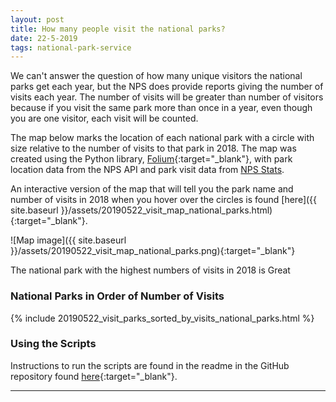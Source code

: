 ```yaml
---
layout: post
title: How many people visit the national parks?
date: 22-5-2019
tags: national-park-service
---
```


We can't answer the question of how many unique visitors the national parks get each year, but the NPS does provide reports giving the number of visits each year. The number of visits will be greater than number of visitors because if you visit the same park more than once in a year, even though you are one visitor, each visit will be counted.

The map below marks the location of each national park with a circle with size relative to the number of visits to that park in 2018. The map was created using the Python library, [Folium](https://python-visualization.github.io/folium/){:target="_blank"}, with park location data from the NPS API and park visit data from [NPS Stats](https://irma.nps.gov/Stats/reports/national).

An interactive version of the map that will tell you the park name and number of visits in 2018 when you hover over the circles is found [here]({{ site.baseurl }}/assets/20190522_visit_map_national_parks.html){:target="_blank"}.

![Map image]({{ site.baseurl }}/assets/20190522_visit_map_national_parks.png){:target="_blank"}

The national park with the highest numbers of visits in 2018 is Great

### National Parks in Order of Number of Visits
{% include 20190522_visit_parks_sorted_by_visits_national_parks.html %}

### Using the Scripts
Instructions to run the scripts are found in the readme in the GitHub repository found [here](https://github.com/goodmorningdata/nps){:target="_blank"}.

---
